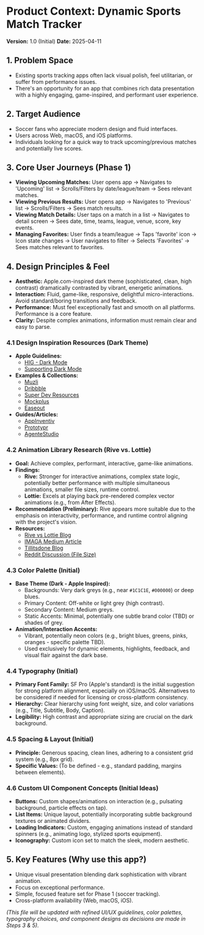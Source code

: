 # Product Context: Dynamic Sports Match Tracker

**Version:** 1.0 (Initial)
**Date:** 2025-04-11

## 1. Problem Space
*   Existing sports tracking apps often lack visual polish, feel utilitarian, or suffer from performance issues.
*   There's an opportunity for an app that combines rich data presentation with a highly engaging, game-inspired, and performant user experience.

## 2. Target Audience
*   Soccer fans who appreciate modern design and fluid interfaces.
*   Users across Web, macOS, and iOS platforms.
*   Individuals looking for a quick way to track upcoming/previous matches and potentially live scores.

## 3. Core User Journeys (Phase 1)
*   **Viewing Upcoming Matches:** User opens app -> Navigates to 'Upcoming' list -> Scrolls/Filters by date/league/team -> Sees relevant matches.
*   **Viewing Previous Results:** User opens app -> Navigates to 'Previous' list -> Scrolls/Filters -> Sees match results.
*   **Viewing Match Details:** User taps on a match in a list -> Navigates to detail screen -> Sees date, time, teams, league, venue, score, key events.
*   **Managing Favorites:** User finds a team/league -> Taps 'favorite' icon -> Icon state changes -> User navigates to filter -> Selects 'Favorites' -> Sees matches relevant to favorites.

## 4. Design Principles & Feel
*   **Aesthetic:** Apple.com-inspired dark theme (sophisticated, clean, high contrast) dramatically contrasted by vibrant, energetic animations.
*   **Interaction:** Fluid, game-like, responsive, delightful micro-interactions. Avoid standard/boring transitions and feedback.
*   **Performance:** Must feel exceptionally fast and smooth on all platforms. Performance is a core feature.
*   **Clarity:** Despite complex animations, information must remain clear and easy to parse.

### 4.1 Design Inspiration Resources (Dark Theme)
*   **Apple Guidelines:**
    *   [HIG - Dark Mode](https://developer.apple.com/design/human-interface-guidelines/dark-mode)
    *   [Supporting Dark Mode](https://developer.apple.com/documentation/uikit/supporting-dark-mode-in-your-interface)
*   **Examples & Collections:**
    *   [Muzli](https://muz.li/inspiration/dark-mode/)
    *   [Dribbble](https://dribbble.com/tags/dark-theme-ui)
    *   [Super Dev Resources](https://superdevresources.com/dark-ui-inspiration/)
    *   [Mockplus](https://www.mockplus.com/blog/post/dark-mode-ui-design)
    *   [Easeout](https://www.easeout.co/blog/2020-05-13-25-dark-mode-ui-design-examples/)
*   **Guides/Articles:**
    *   [AppInventiv](https://appinventiv.com/blog/guide-on-designing-dark-mode-for-mobile-app/)
    *   [Prototypr](https://blog.prototypr.io/designing-a-dark-mode-for-your-ios-app-the-ultimate-guide-6b043303b941)
    *   [AgenteStudio](https://agentestudio.com/blog/how-to-design-dark-themes-for-ios-apps)


### 4.2 Animation Library Research (Rive vs. Lottie)
*   **Goal:** Achieve complex, performant, interactive, game-like animations.
*   **Findings:**
    *   **Rive:** Stronger for interactive animations, complex state logic, potentially better performance with multiple simultaneous animations, smaller file sizes, runtime control.
    *   **Lottie:** Excels at playing back pre-rendered complex vector animations (e.g., from After Effects).
*   **Recommendation (Preliminary):** Rive appears more suitable due to the emphasis on interactivity, performance, and runtime control aligning with the project's vision.
*   **Resources:**
    *   [Rive vs Lottie Blog](https://rive.app/blog/rive-as-a-lottie-alternative)
    *   [IMAGA Medium Article](https://medium.com/@imaga/rive-animation-for-flutter-apps-why-we-prefer-it-over-lottie-when-to-use-it-and-key-features-to-c412154449bc)
    *   [Tillitsdone Blog](https://tillitsdone.com/blogs/rive-vs-lottie--flutter-animations/)
    *   [Reddit Discussion (File Size)](https://www.reddit.com/r/FlutterDev/comments/10tlqmt/impact_of_lottie_on_the_app/)


### 4.3 Color Palette (Initial)
*   **Base Theme (Dark - Apple Inspired):**
    *   Backgrounds: Very dark greys (e.g., near `#1C1C1E`, `#000000`) or deep blues.
    *   Primary Content: Off-white or light grey (high contrast).
    *   Secondary Content: Medium greys.
    *   Static Accents: Minimal, potentially one subtle brand color (TBD) or shades of grey.
*   **Animation/Interaction Accents:**
    *   Vibrant, potentially neon colors (e.g., bright blues, greens, pinks, oranges - specific palette TBD).
    *   Used exclusively for dynamic elements, highlights, feedback, and visual flair against the dark base.

### 4.4 Typography (Initial)
*   **Primary Font Family:** SF Pro (Apple's standard) is the initial suggestion for strong platform alignment, especially on iOS/macOS. Alternatives to be considered if needed for licensing or cross-platform consistency.
*   **Hierarchy:** Clear hierarchy using font weight, size, and color variations (e.g., Title, Subtitle, Body, Caption).
*   **Legibility:** High contrast and appropriate sizing are crucial on the dark background.

### 4.5 Spacing & Layout (Initial)
*   **Principle:** Generous spacing, clean lines, adhering to a consistent grid system (e.g., 8px grid).
*   **Specific Values:** (To be defined - e.g., standard padding, margins between elements).

### 4.6 Custom UI Component Concepts (Initial Ideas)
*   **Buttons:** Custom shapes/animations on interaction (e.g., pulsating background, particle effects on tap).
*   **List Items:** Unique layout, potentially incorporating subtle background textures or animated dividers.
*   **Loading Indicators:** Custom, engaging animations instead of standard spinners (e.g., animating logo, stylized sports equipment).
*   **Iconography:** Custom icon set to match the sleek, modern aesthetic.

## 5. Key Features (Why use this app?)
*   Unique visual presentation blending dark sophistication with vibrant animation.
*   Focus on exceptional performance.
*   Simple, focused feature set for Phase 1 (soccer tracking).
*   Cross-platform availability (Web, macOS, iOS).

*(This file will be updated with refined UI/UX guidelines, color palettes, typography choices, and component designs as decisions are made in Steps 3 & 5).*
